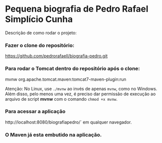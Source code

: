 # Pequena biografia de Pedro Rafael Simplício Cunha

Descrição de como rodar o projeto: 

### Fazer o clone do repositório:

https://github.com/pedrorafaell/biografia-pedro.git

### Para rodar o Tomcat dentro do repositório após o clone:

mvnw org.apache.tomcat.maven:tomcat7-maven-plugin:run

Atenção: No Linux, use `./mvnw` ao invés de apenas `mvnw`, como no Windows. Além disso, pelo menos uma vez, é preciso dar permissão de execução ao arquivo de script **mvnw** com o comando `chmod +x mvnw`.

### Para acessar a aplicação

http://localhost:8080/biografiapedro/` em qualquer navegador.

### O Maven já esta embutido na aplicação.
